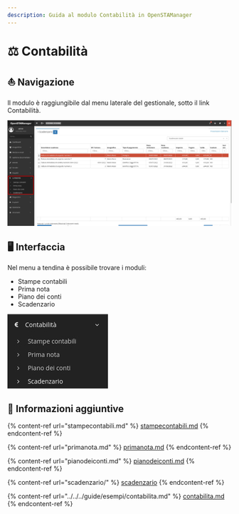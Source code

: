 ```yaml
---
description: Guida al modulo Contabilità in OpenSTAManager
---
```


# ⚖ Contabilità

## ⛵ Navigazione

Il modulo è raggiungibile dal menu laterale del gestionale, sotto il link Contabilità.

![](<../../../.gitbook/assets/image (150).png>)

## 🖥️ Interfaccia

Nel menu a tendina è possibile trovare i moduli:

* Stampe contabili
* Prima nota
* Piano dei conti
* Scadenzario

&#x20;                                                         ![](<../../../.gitbook/assets/image (545).png>)

## 🔽 Informazioni aggiuntive

{% content-ref url="stampecontabili.md" %}
[stampecontabili.md](stampecontabili.md)
{% endcontent-ref %}

{% content-ref url="primanota.md" %}
[primanota.md](primanota.md)
{% endcontent-ref %}

{% content-ref url="pianodeiconti.md" %}
[pianodeiconti.md](pianodeiconti.md)
{% endcontent-ref %}

{% content-ref url="scadenzario/" %}
[scadenzario](scadenzario/)
{% endcontent-ref %}

{% content-ref url="../../../guide/esempi/contabilita.md" %}
[contabilita.md](../../../guide/esempi/contabilita.md)
{% endcontent-ref %}
